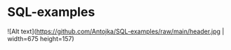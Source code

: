 # SQL-examples

![Alt text](https://github.com/Antojka/SQL-examples/raw/main/header.jpg | width=675 height=157)